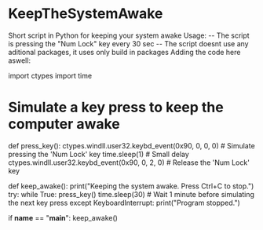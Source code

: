# KeepTheSystemAwake
Short script in Python for keeping your system awake
Usage:
-- The script is pressing the "Num Lock" key every 30 sec
-- The script doesnt use any aditional packages, it uses only build in packages
Adding the code here aswell:

import ctypes
import time


# Simulate a key press to keep the computer awake
def press_key():
    ctypes.windll.user32.keybd_event(0x90, 0, 0, 0)  # Simulate pressing the 'Num Lock' key
    time.sleep(1)  # Small delay
    ctypes.windll.user32.keybd_event(0x90, 0, 2, 0)  # Release the 'Num Lock' key


def keep_awake():
    print("Keeping the system awake. Press Ctrl+C to stop.")
    try:
        while True:
            press_key()
            time.sleep(30)  # Wait 1 minute before simulating the next key press
    except KeyboardInterrupt:
        print("Program stopped.")


if __name__ == "__main__":
    keep_awake()
